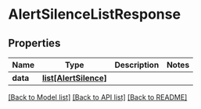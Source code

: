 # AlertSilenceListResponse

## Properties
Name | Type | Description | Notes
------------ | ------------- | ------------- | -------------
**data** | [**list[AlertSilence]**](AlertSilence.md) |  | 

[[Back to Model list]](../README.md#documentation-for-models) [[Back to API list]](../README.md#documentation-for-api-endpoints) [[Back to README]](../README.md)

